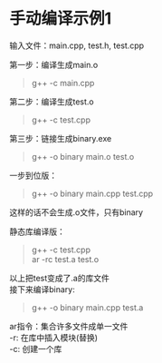# 手动编译示例1

输入文件：main.cpp, test.h, test.cpp  

第一步：编译生成main.o  
> g++ -c main.cpp


第二步：编译生成test.o  
> g++ -c test.cpp


第三步：链接生成binary.exe  
> g++ -o binary main.o test.o


一步到位版：  
> g++ -o binary main.cpp test.cpp  


这样的话不会生成.o文件，只有binary  

静态库编译版：  
> g++ -c test.cpp  
> ar -rc test.a test.o  


以上把test变成了.a的库文件  
接下来编译binary:  
> g++ -o binary main.cpp test.a  


ar指令：集合许多文件成单一文件  
-r: 在库中插入模块(替换)  
-c: 创建一个库  

